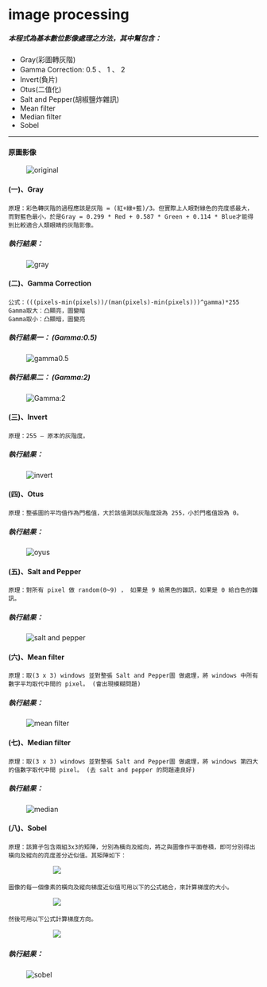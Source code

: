 # image processing
##### 本程式為基本數位影像處理之方法，其中幫包含：
- Gray(彩圖轉灰階)
- Gamma Correction: 0.5 、 1 、 2
- Invert(負片)
- Otus(二值化)
- Salt and Pepper(胡椒鹽炸雜訊)
- Mean filter
- Median filter
- Sobel
---
#### 原圖影像
&emsp; &emsp; ![original](https://i.imgur.com/KakCeTm.jpg)

#### (一)、Gray
``` 
原理：彩色轉灰階的過程應該是灰階 = (紅+綠+藍)/3。但實際上人眼對綠色的亮度感最大，而對藍色最小，於是Gray = 0.299 * Red + 0.587 * Green + 0.114 * Blue才能得到比較適合人類眼睛的灰階影像。
```
##### 執行結果：
&emsp; &emsp; ![gray](https://i.imgur.com/QrbwrTm.jpg)

#### (二)、Gamma Correction
``` 
公式：(((pixels-min(pixels))/(man(pixels)-min(pixels)))^gamma)*255
Gamma取大：凸顯亮，圖變暗
Gamma取小：凸顯暗，圖變亮
```
##### 執行結果一： (Gamma:0.5)
 &emsp; &emsp; ![gamma0.5](https://i.imgur.com/Jeaqdio.jpg)

##### 執行結果二： (Gamma:2)
&emsp; &emsp; ![Gamma:2](https://i.imgur.com/Ux0sDQE.jpg)

#### (三)、Invert
``` 
原理：255 – 原本的灰階度。
```
##### 執行結果：
&emsp; &emsp; ![invert](https://i.imgur.com/V8PNirs.jpg)

#### (四)、Otus
``` 
原理：整張圖的平均值作為門檻值，大於該值測該灰階度設為 255，小於門檻值設為 0。
```
##### 執行結果：
&emsp; &emsp; ![oyus](https://i.imgur.com/sy0O4Gm.jpg)

#### (五)、Salt and Pepper
``` 
原理：對所有 pixel 做 random(0~9) ， 如果是 9 給黑色的雜訊，如果是 0 給白色的雜訊。
```
##### 執行結果：
&emsp; &emsp; ![salt and pepper](https://i.imgur.com/Y8wKDWp.jpg)

#### (六)、Mean filter
``` 
原理：取(3 x 3) windows 並對整張 Salt and Pepper圖 做處理，將 windows 中所有數字平均取代中間的 pixel。 (會出現模糊問題)
```
##### 執行結果：
&emsp; &emsp; ![mean filter](https://i.imgur.com/FwBi5GE.jpg)

#### (七)、Median filter
``` 
原理：取(3 x 3) windows 並對整張 Salt and Pepper圖 做處理，將 windows 第四大的值數字取代中間 pixel。 (去 salt and pepper 的問題連良好)
```
##### 執行結果：
&emsp; &emsp; ![median](https://i.imgur.com/1dgbGlb.jpg)

#### (八)、Sobel
``` 
原理：該算子包含兩組3x3的矩陣，分別為橫向及縱向，將之與圖像作平面卷積，即可分別得出橫向及縱向的亮度差分近似值。其矩陣如下：
```
&emsp; &emsp; &emsp; &emsp; &emsp; ![](https://i.imgur.com/dD6bDol.png)
```
圖像的每一個像素的橫向及縱向梯度近似值可用以下的公式結合，來計算梯度的大小。
```
&emsp; &emsp; &emsp; &emsp; &emsp; ![](https://i.imgur.com/SZodhQ6.png)
```
然後可用以下公式計算梯度方向。
```
&emsp; &emsp; &emsp; &emsp; &emsp; ![](https://i.imgur.com/DPwqyLm.png)

##### 執行結果：
&emsp; &emsp; ![sobel](https://i.imgur.com/lzQrDzp.jpg)




